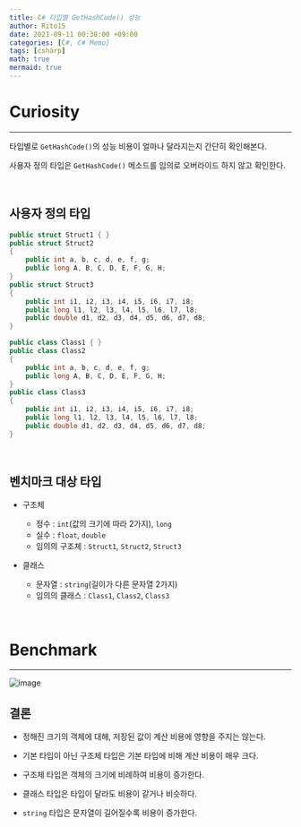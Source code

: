 ```yaml
---
title: C# 타입별 GetHashCode() 성능
author: Rito15
date: 2021-09-11 00:30:00 +09:00
categories: [C#, C# Memo]
tags: [csharp]
math: true
mermaid: true
---
```


# Curiosity
---

타입별로 `GetHashCode()`의 성능 비용이 얼마나 달라지는지 간단히 확인해본다.

사용자 정의 타입은 `GetHashCode()` 메소드를 임의로 오버라이드 하지 않고 확인한다.

<br>

## **사용자 정의 타입**

```cs
public struct Struct1 { }
public struct Struct2
{
    public int a, b, c, d, e, f, g;
    public long A, B, C, D, E, F, G, H;
}
public struct Struct3
{
    public int i1, i2, i3, i4, i5, i6, i7, i8;
    public long l1, l2, l3, l4, l5, l6, l7, l8;
    public double d1, d2, d3, d4, d5, d6, d7, d8;
}

public class Class1 { }
public class Class2
{
    public int a, b, c, d, e, f, g;
    public long A, B, C, D, E, F, G, H;
}
public class Class3
{
    public int i1, i2, i3, i4, i5, i6, i7, i8;
    public long l1, l2, l3, l4, l5, l6, l7, l8;
    public double d1, d2, d3, d4, d5, d6, d7, d8;
}
```

<br>

## **벤치마크 대상 타입**

- 구조체
  - 정수 : `int`(값의 크기에 따라 2가지), `long`
  - 실수 : `float`, `double`
  - 임의의 구조체 : `Struct1`, `Struct2`, `Struct3`

- 클래스
  - 문자열 : `string`(길이가 다른 문자열 2가지)
  - 임의의 클래스 : `Class1`, `Class2`, `Class3`

<br>

# Benchmark
---

![image](https://user-images.githubusercontent.com/42164422/132879130-92ff3281-6510-4216-b7e0-43acaa7dd8af.png)


## **결론**

- 정해진 크기의 객체에 대해, 저장된 값이 계산 비용에 영향을 주지는 않는다.

- 기본 타입이 아닌 구조체 타입은 기본 타입에 비해 계산 비용이 매우 크다.

- 구조체 타입은 객체의 크기에 비례하여 비용이 증가한다.

- 클래스 타입은 타입이 달라도 비용이 같거나 비슷하다.

- `string` 타입은 문자열이 길어질수록 비용이 증가한다.

